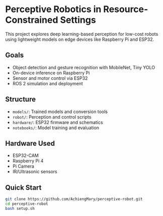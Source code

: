 # Perceptive Robotics in Resource-Constrained Settings

This project explores deep learning-based perception for low-cost robots using lightweight models on edge devices like Raspberry Pi and ESP32.

## Goals
- Object detection and gesture recognition with MobileNet, Tiny YOLO
- On-device inference on Raspberry Pi
- Sensor and motor control via ESP32
- ROS 2 simulation and deployment

## Structure
- `models/`: Trained models and conversion tools
- `robot/`: Perception and control scripts
- `hardware/`: ESP32 firmware and schematics
- `notebooks/`: Model training and evaluation

## Hardware Used
- ESP32-CAM
- Raspberry Pi 4 
- Pi Camera
- IR/Ultrasonic sensors

## Quick Start
```bash
git clone https://github.com/AchiengMary/perceptive-robot.git
cd perceptive-robot
bash setup.sh
